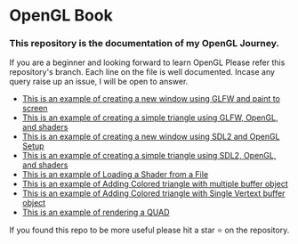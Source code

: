 # OpenGL Book
### This repository is the documentation of my OpenGL Journey.
If you are a beginner and looking forward to learn OpenGL Please refer this repository's branch. Each line on the file is well documented. Incase any query raise up an issue, I will be open to answer.

- [This is an example of creating a new window using GLFW and paint to screen](https://github.com/AgnelSelvan/opengl_documentation/tree/01)
- [This is an example of creating a simple triangle using GLFW, OpenGL, and shaders](https://github.com/AgnelSelvan/opengl_documentation/tree/02)
- [This is an example of creating a new window using SDL2 and OpenGL Setup](https://github.com/AgnelSelvan/opengl_documentation/tree/03)
- [This is an example of creating a simple triangle using SDL2, OpenGL, and shaders](https://github.com/AgnelSelvan/opengl_documentation/tree/04)
- [This is an example of Loading a Shader from a File](https://github.com/AgnelSelvan/opengl_documentation/tree/05)
- [This is an example of Adding Colored triangle with multiple buffer object](https://github.com/AgnelSelvan/opengl_documentation/tree/06)
- [This is an example of Adding Colored triangle with Single Vertext buffer object](https://github.com/AgnelSelvan/opengl_documentation/tree/07)
- [This is an example of rendering a QUAD](https://github.com/AgnelSelvan/opengl_documentation/tree/08)

If you found this repo to be more useful please hit a star ⭐️ on the repository.